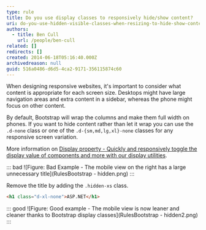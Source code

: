 ```yaml
---
type: rule
title: Do you use display classes to responsively hide/show content?
uri: do-you-use-hidden-visible-classes-when-resizing-to-hide-show-content
authors:
  - title: Ben Cull
    url: /people/ben-cull
related: []
redirects: []
created: 2014-06-18T05:16:40.000Z
archivedreason: null
guid: 516a0486-d6d5-4ca2-9171-356115874c60
---
```

When designing responsive websites, it's important to consider what content is appropriate for each screen size. Desktops might have large navigation areas and extra content in a sidebar, whereas the phone might focus on other content.

<!--endintro-->

By default, Bootstrap will wrap the columns and make them full width on phones. If you want to hide content rather than let it wrap you can use the `.d-none` class or one of the `.d-{sm,md,lg,xl}-none` classes for any responsive screen variation.

More information on [Display property - Quickly and responsively toggle the display value of components and more with our display utilities](https://getbootstrap.com/docs/4.0/utilities/display/#how-it-works).

::: bad
![Figure: Bad Example - The mobile view on the right has a large unnecessary title](RulesBootstrap - hidden.png)
:::

Remove the title by adding the `.hidden-xs` class.

``` html
<h1 class="d-xl-none">ASP.NET</h1>
```
::: good
![Figure: Good example - The mobile view is now leaner and cleaner thanks to Bootstrap display classes](RulesBootstrap - hidden2.png)
:::
